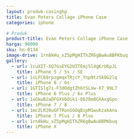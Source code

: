 ```yaml
---
layout: produk-casinghp
title: Evan Peters Collage iPhone Case
categories: iphone

# Produk
product-title: Evan Peters Collage iPhone Case
harga: 90000
sku: hn-0134
image-drive: 1rn8kHu_xZ5pMgHIThZR6gBwAu8BPKbuq
gallery:
  - url: 1cuXIT-XQ7GsEYG2UITEmj5l4gKrU6pJL
    title: iPhone 5 / 5s / SE
  - url: 1cLFC69rpzgmqxTRjcY_Ynp9tzSkOG2lq
    title: iPhone 6 / 6s
  - url: 1GTISlg7i-F3dOdgtZh6tSLVw-X7_99L7
    title: iPhone 6 Plus / 6s Plus
  - url: 1uGkwB2aDFGXV6Oiki-8bJ8m8GXAxgGpo
    title: iPhone 7 / 8
  - url: 1mcZLR20uGFTRonSGOqBzpM1wukzakAna
    title: iPhone 7 Plus / 8 Plus
  - url: 1rn8kHu_xZ5pMgHIThZR6gBwAu8BPKbuq
    title: iPhone X
---
```

